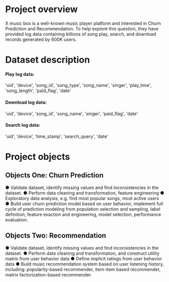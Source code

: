 # Project overview

X music box is a well-known music player platform and interested in Churn Prediction and Recommendation. To help explore this question, they have provided log data containing billions of song play, search, and download records generated by 600K users. 

# Dataset description

#### Play log data: 
'uid', 'device', 'song_id', 'song_type', 'song_name', 'singer', 'play_time', 'song_length', 'paid_flag', 'date'

#### Download log data: 
'uid', 'device', 'song_id', 'song_name', 'singer', 'paid_flag', 'date'

#### Search log data: 
'uid', 'device', 'time_stamp', 'search_query', 'date'


# Project objects

## Objects One: Churn Prediction
● Validate dataset, identify missing values and find inconsistencies in the dataset.
● Perform data cleaning and transformation, feature engineering
● Exploratory data analysis, e.g. find most popular songs, most active users
● Build user churn prediction model based on user behavior, implement full cycle of prediction modeling from population selection and sampling, label definition, feature exaction and engineering, model selection, performance evaluation.


## Objects Two: Recommendation
● Validate dataset, identify missing values and find inconsistencies in the dataset.
● Perform data cleaning and transformation, and construct utility matrix from user behavior data
● Define implicit ratings from user behavior data
● Build music recommendation system based on user listening history, including: popularity-based recommender, item-item based recommender, matrix factorization-based recommender.


